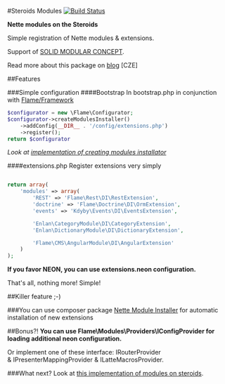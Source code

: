 #Steroids Modules [![Build Status](https://travis-ci.org/flame-org/Modules.png?branch=master)](https://travis-ci.org/flame-org/Modules)

**Nette modules on the Steroids**

Simple registration of Nette modules & extensions.

Support of [SOLID MODULAR CONCEPT](http://forum.nette.org/en/1193-extending-extensions-solid-modular-concept).

Read more about this package on [blog](http://blog.jsifalda.name/post/detail/15/nette-moduly-a-vlastni-instalator-3) [CZE]

##Features

###Simple configuration
####Bootstrap
In bootstrap.php in conjunction with [Flame/Framework](https://github.com/flame-org/Framework/)
```php
$configurator = new \Flame\Configurator;
$configurator->createModulesInstaller()
	->addConfig(__DIR__ . '/config/extensions.php')
	->register();
return $configurator
```
*Look at [implementation of creating modules installator](https://github.com/flame-org/Framework/blob/master/Flame/Configurator.php#L46)*

####extensions.php
Register extensions very simply
````php

return array(
	'modules' => array(
		'REST' => 'Flame\Rest\DI\RestExtension',
		'doctrine' => 'Flame\Doctrine\DI\OrmExtension',
		'events' => 'Kdyby\Events\DI\EventsExtension',

		'Enlan\CategoryModule\DI\CategoryExtension',
	    'Enlan\DictionaryModule\DI\DictionaryExtension',

		'Flame\CMS\AngularModule\DI\AngularExtension'
	)
);
````
**If you favor NEON, you can use extensions.neon configuration.**

That's all, nothing more! Simple!

##Killer feature ;-)

###You can use composer package [Nette Module Installer](https://github.com/flame-org/Nette-Module-Installer) for automatic installation of new extensions

##Bonus?!
**You can use Flame\Modules\Providers\IConfigProvider for loading additional neon configuration.**

Or implement one of these interface: IRouterProvider & IPresenterMappingProvider & ILatteMacrosProvider.

###What next?
Look at [this implementation of modules on steroids](https://bitbucket.org/enlan/).